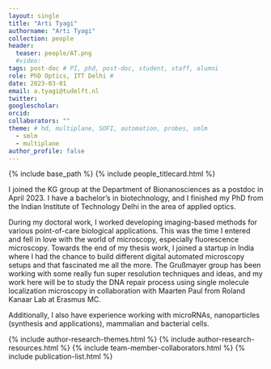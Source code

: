 ```yaml
---
layout: single
title: "Arti Tyagi"
authorname: "Arti Tyagi"
collection: people
header:
  teaser: people/AT.png
  #video:
tags: post-doc # PI, phd, post-doc, student, staff, alumni
role: PhD Optics, ITT Delhi #  
date: 2023-03-01
email: a.tyagi@tudelft.nl
twitter: 
googlescholar: 
orcid: 
collaborators: ""
theme: # hd, multiplane, SOFI, automation, probes, smlm
  - smlm
  - multiplane
author_profile: false
---
```


{% include base_path %}
{% include people_titlecard.html %}

<p align= "justify">
<!--- Text goes here --->
I joined the KG group at the Department of Bionanosciences as a postdoc in April 2023. I have a bachelor’s in biotechnology, and I finished my PhD from the Indian Institute of Technology Delhi in the area of applied optics.
 
During my doctoral work, I worked developing imaging-based methods for various point-of-care biological applications. This was the time I entered and fell in love with the world of microscopy, especially fluorescence microscopy. Towards the end of my thesis work, I joined a startup in India where I had the chance to build different digital automated microscopy setups and that fascinated me all the more. The Grußmayer group has been working with some really fun super resolution techniques and ideas, and my work here will be to study the DNA repair process using single molecule localization microscopy in collaboration with Maarten Paul from Roland Kanaar Lab at Erasmus MC.
 
Additionally, I also have experience working with microRNAs, nanoparticles (synthesis and applications), mammalian and bacterial cells.

<!--- Text ends here --->

{% include author-research-themes.html %}
{% include author-research-resources.html %}
{% include team-member-collaborators.html %}
{% include publication-list.html %}